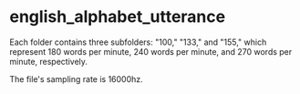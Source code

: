 # english_alphabet_utterance
Each folder contains three subfolders: "100," "133," and "155," which represent 180 words per minute, 240 words per minute, and 270 words per minute, respectively.

The file's sampling rate is 16000hz.
